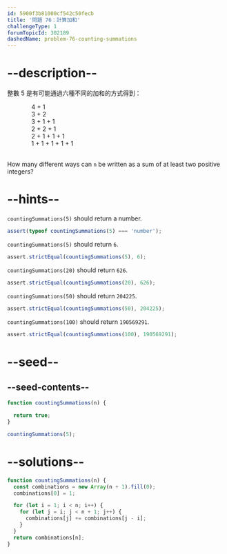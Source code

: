 ```yaml
---
id: 5900f3b81000cf542c50fecb
title: '問題 76：計算加和'
challengeType: 1
forumTopicId: 302189
dashedName: problem-76-counting-summations
---
```


# --description--

整數 5 是有可能通過六種不同的加和的方式得到：

<div style='margin-left: 4em;'>
  4 + 1<br>
  3 + 2<br>
  3 + 1 + 1<br>
  2 + 2 + 1<br>
  2 + 1 + 1 + 1<br>
  1 + 1 + 1 + 1 + 1<br><br>
</div>

How many different ways can `n` be written as a sum of at least two positive integers?

# --hints--

`countingSummations(5)` should return a number.

```js
assert(typeof countingSummations(5) === 'number');
```

`countingSummations(5)` should return `6`.

```js
assert.strictEqual(countingSummations(5), 6);
```

`countingSummations(20)` should return `626`.

```js
assert.strictEqual(countingSummations(20), 626);
```

`countingSummations(50)` should return `204225`.

```js
assert.strictEqual(countingSummations(50), 204225);
```

`countingSummations(100)` should return `190569291`.

```js
assert.strictEqual(countingSummations(100), 190569291);
```

# --seed--

## --seed-contents--

```js
function countingSummations(n) {

  return true;
}

countingSummations(5);
```

# --solutions--

```js
function countingSummations(n) {
  const combinations = new Array(n + 1).fill(0);
  combinations[0] = 1;

  for (let i = 1; i < n; i++) {
    for (let j = i; j < n + 1; j++) {
      combinations[j] += combinations[j - i];
    }
  }
  return combinations[n];
}
```

